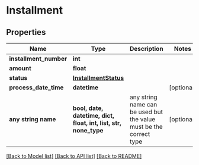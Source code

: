 # Installment


## Properties
Name | Type | Description | Notes
------------ | ------------- | ------------- | -------------
**installment_number** | **int** |  | 
**amount** | **float** |  | 
**status** | [**InstallmentStatus**](InstallmentStatus.md) |  | 
**process_date_time** | **datetime** |  | [optional] 
**any string name** | **bool, date, datetime, dict, float, int, list, str, none_type** | any string name can be used but the value must be the correct type | [optional]

[[Back to Model list]](../README.md#documentation-for-models) [[Back to API list]](../README.md#documentation-for-api-endpoints) [[Back to README]](../README.md)


